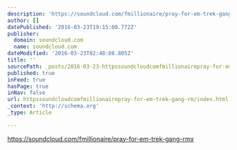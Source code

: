 ```yaml
---
description: 'https://soundcloud.com/fmillionaire/pray-for-em-trek-gang-rmx'
author: []
datePublished: '2016-03-23T19:15:00.772Z'
publisher:
  domain: soundcloud.com
  name: soundcloud.com
dateModified: '2016-03-23T02:48:08.805Z'
title: ''
sourcePath: _posts/2016-03-23-httpssoundcloudcomfmillionairepray-for-em-trek-gang-rm.md
published: true
inFeed: true
hasPage: true
inNav: false
url: httpssoundcloudcomfmillionairepray-for-em-trek-gang-rm/index.html
_context: 'http://schema.org'
_type: Article

---
```

https://soundcloud.com/fmillionaire/pray-for-em-trek-gang-rmx